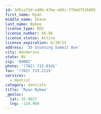 ```yaml
---
id: 3d5ca73d-ed0b-47be-a0dc-ffbbd7526085
first_name: Ryan
middle_name: Shane
last_name: Bybee
license_type: DDS
license_number: S6-96
license_status: Active
license_expiration: 6/30/15
address: '35 Stunning Summit Ave'
city: Henderson
state: NV
zip: '89002'
phone: '(702) 733-8341'
fax: '(702) 733-2115'
services:
  - dentist
category: dentists
title: 'Ryan Bybee'
_geoloc:
  lat: 35.9927
  lng: -114.989
---
```

